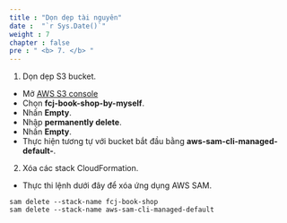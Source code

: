 ```yaml
---
title : "Dọn dẹp tài nguyên"
date :  "`r Sys.Date()`" 
weight : 7
chapter : false
pre : " <b> 7. </b> "
---
```

1. Dọn dẹp S3 bucket.
- Mở [AWS S3 console](https://s3.console.aws.amazon.com/s3/buckets?region=ap-southeast-1)
- Chọn **fcj-book-shop-by-myself**.
- Nhấn **Empty**.
- Nhập **permanently delete**.
- Nhấn **Empty**.
- Thực hiện tương tự với bucket bắt đầu bằng **aws-sam-cli-managed-default-**.

2. Xóa các stack CloudFormation.
- Thực thi lệnh dưới đây để xóa ứng dụng AWS SAM.
```
sam delete --stack-name fcj-book-shop
sam delete --stack-name aws-sam-cli-managed-default
```